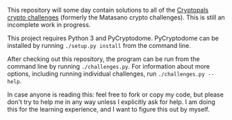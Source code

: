 This repository will some day contain solutions to all of the [Cryptopals crypto challenges](http://cryptopals.com/) (formerly the Matasano crypto challenges). This is still an incomplete work in progress.

This project requires Python 3 and PyCryptodome. PyCryptodome can be installed by running `./setup.py install` from the command line.

After checking out this repository, the program can be run from the command line by running `./challenges.py`. For information about more options, including running individual challenges, run `./challenges.py --help`.

In case anyone is reading this: feel free to fork or copy my code, but please don't try to help me in any way unless I explicitly ask for help. I am doing this for the learning experience, and I want to figure this out by myself.
